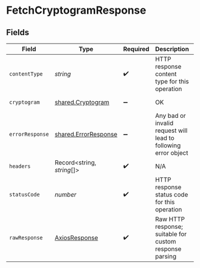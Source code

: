 # FetchCryptogramResponse


## Fields

| Field                                                                                                                                                                                                                                        | Type                                                                                                                                                                                                                                         | Required                                                                                                                                                                                                                                     | Description                                                                                                                                                                                                                                  | Example                                                                                                                                                                                                                                      |
| -------------------------------------------------------------------------------------------------------------------------------------------------------------------------------------------------------------------------------------------- | -------------------------------------------------------------------------------------------------------------------------------------------------------------------------------------------------------------------------------------------- | -------------------------------------------------------------------------------------------------------------------------------------------------------------------------------------------------------------------------------------------- | -------------------------------------------------------------------------------------------------------------------------------------------------------------------------------------------------------------------------------------------- | -------------------------------------------------------------------------------------------------------------------------------------------------------------------------------------------------------------------------------------------- |
| `contentType`                                                                                                                                                                                                                                | *string*                                                                                                                                                                                                                                     | :heavy_check_mark:                                                                                                                                                                                                                           | HTTP response content type for this operation                                                                                                                                                                                                |                                                                                                                                                                                                                                              |
| `cryptogram`                                                                                                                                                                                                                                 | [shared.Cryptogram](../../../sdk/models/shared/cryptogram.md)                                                                                                                                                                                | :heavy_minus_sign:                                                                                                                                                                                                                           | OK                                                                                                                                                                                                                                           | {"instrument_id":"54deabb4-ba45-4a60-9e6a-9c016fe7ab10","token_requestor_id":"22457512314","card_number":"4491365621601472","card_expiry_mm":"06","card_expiry_yy":"2025","cryptogram":"AQBBBBBBZatIlaIAmWKSghwBBBB=","card_display":"1234"} |
| `errorResponse`                                                                                                                                                                                                                              | [shared.ErrorResponse](../../../sdk/models/shared/errorresponse.md)                                                                                                                                                                          | :heavy_minus_sign:                                                                                                                                                                                                                           | Any bad or invalid request will lead to following error object                                                                                                                                                                               | {"message":"bad URL, please check API documentation","code":"request_failed","type":"invalid_request_error"}                                                                                                                                 |
| `headers`                                                                                                                                                                                                                                    | Record<string, *string*[]>                                                                                                                                                                                                                   | :heavy_check_mark:                                                                                                                                                                                                                           | N/A                                                                                                                                                                                                                                          |                                                                                                                                                                                                                                              |
| `statusCode`                                                                                                                                                                                                                                 | *number*                                                                                                                                                                                                                                     | :heavy_check_mark:                                                                                                                                                                                                                           | HTTP response status code for this operation                                                                                                                                                                                                 |                                                                                                                                                                                                                                              |
| `rawResponse`                                                                                                                                                                                                                                | [AxiosResponse](https://axios-http.com/docs/res_schema)                                                                                                                                                                                      | :heavy_check_mark:                                                                                                                                                                                                                           | Raw HTTP response; suitable for custom response parsing                                                                                                                                                                                      |                                                                                                                                                                                                                                              |